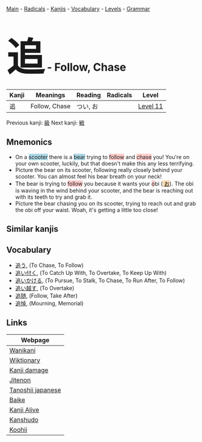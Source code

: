 <style> bigfont {font-size: 100px}</style>
[Main](../README.md) -
[Radicals](../radicals.md) -
[Kanjis](../kanjis.md) -
[Vocabulary](../vocabulary.md) -
[Levels](../levels.md) -
[Grammar](../grammar.md)
# <bigfont> 追</bigfont> - Follow, Chase 

| Kanji | Meanings | Reading | Radicals | Level |
| --- | --- | --- | --- | --- |
| 追 | Follow, Chase | つい, お |  | [Level 11](../levels/wk_level11.md) |

Previous kanji: [級](級.md) Next kanji: [戦](戦.md) 

## Mnemonics
 * On a <span style="background-color:#ADD8E6"> scooter</span> there is a <span style="background-color:#ADD8E6"> bear</span> trying to <span style="background-color:#ffcccb"> follow</span> and <span style="background-color:#ffcccb"> chase</span> you! You're on your own scooter, luckily, but that doesn't make this any less terrifying.
* Picture the bear on its scooter, following really closely behind your scooter. You can almost feel his bear breath on your neck!
* The bear is trying to <span style="background-color:#ffcccb"> follow</span> you because it wants your <span style="background-color:#ffcccb"> o</span>bi (<span style="background-color:#fed8b1"> [お](https://jisho.org/search/お)</span>). The obi is waving in the wind behind your scooter, and the bear is reaching out with its teeth to try and grab it.
* Picture the bear chasing you on its scooter, trying to reach out and grab the obi off your waist. Woah, it's getting a little too close!


## Similar kanjis
 


## Vocabulary
 * [追う](../vocabulary/追.md), (To Chase, To Follow)
* [追い付く](../vocabulary/追.md), (To Catch Up With, To Overtake, To Keep Up With)
* [追いかける](../vocabulary/追.md), (To Pursue, To Stalk, To Chase, To Run After, To Follow)
* [追い越す](../vocabulary/追.md), (To Overtake)
* [追随](../vocabulary/追.md), (Follow, Take After)
* [追悼](../vocabulary/追.md), (Mourning, Memorial)



## Links 

| Webpage |
| --- |
| [Wanikani          ](https://www.wanikani.com/kanji/追) |
| [Wiktionary        ](https://en.wiktionary.org/wiki/追) |
| [Kanji damage      ](http://www.kanjidamage.com/kanji/search?utf8=✓&q=追) |
| [Jitenon           ](https://jitenon.com/kanji/追) |
| [Tanoshii japanese ](https://www.tanoshiijapanese.com/dictionary/kanji.cfm?k=追) |
| [Baike             ](https://baike.baidu.com/item/追) |
| [Kanji Alive       ](https://app.kanjialive.com/追) |
| [Kanshudo          ](https://www.kanshudo.com/searchmn?q=追) |
| [Koohii            ](https://kanji.koohii.com/study/kanji/追) |
